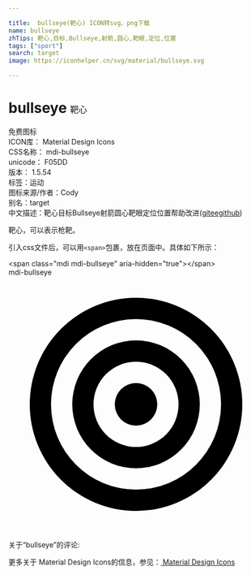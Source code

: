 ```yaml
---

title:  bullseye(靶心) ICON转svg、png下载
name: bullseye
zhTips: 靶心,目标,Bullseye,射箭,圆心,靶眼,定位,位置
tags: ["sport"]
search: target
image: https://iconhelper.cn/svg/material/bullseye.svg

---
```


# bullseye  <small style="font-size: 60%;font-weight: 100">靶心</small>


<div class="detail-page">
<p>
<span><span class="badge-success badge">免费图标</span> </span>
<br/>
<span>
ICON库：
<span class="badge-secondary badge">Material Design Icons</span> 
</span>
<br/>
<span>
CSS名称：
<span class="badge-secondary badge">mdi-bullseye</span> 
</span>
<br/>
<span>
unicode：
<span class="badge-secondary badge">F05DD</span> 
<copy-btn content='F05DD' btn-title=""></copy-btn>
<copy-btn :content='String.fromCodePoint(parseInt("F05DD", 16))' btn-title="复制U"></copy-btn>
</span>
<br/>
<span>
版本：
<span class="badge-secondary badge">1.5.54</span> 
</span><br/><span>标签：<span class="badge-light badge"><router-link to="/tags/sport.html">运动</router-link></span></span>
<br/>
<span>图标来源/作者：<span class="badge-light badge">Cody</span></span> 
<br/>
<span>别名：<span class="badge-light badge">target</span></span><br/><span class="zh-detail">中文描述：<span class="badge-primary badge">靶心</span><span class="badge-primary badge">目标</span><span class="badge-primary badge">Bullseye</span><span class="badge-primary badge">射箭</span><span class="badge-primary badge">圆心</span><span class="badge-primary badge">靶眼</span><span class="badge-primary badge">定位</span><span class="badge-primary badge">位置</span><span class="help-link"><span>帮助改进</span>(<a href="https://gitee.com/liuwave/icon-helper/edit/master/json/material/bullseye.json" target="_blank" rel="noopener noreferrer">gitee</a><a href="https://github.com/liuwave/icon-helper/edit/master/json/material/bullseye.json" target="_blank" rel="noopener noreferrer">github</a></span>)</span><br/>
</p>
</div><div class="description description alert alert-light">靶心，可以表示枪靶。</div>
<div class="alert alert-dark">
  <i class="mdi mdi-bullseye mdi-48px"></i>
  <i class="mdi mdi-bullseye mdi-36px"></i>
  <i class="mdi mdi-bullseye mdi-24px"></i>
  <i class="mdi mdi-bullseye mdi-18px"></i>
</div>
<div>
  <p>引入css文件后，可以用<code>&lt;span&gt;</code>包裹，放在页面中。具体如下所示：    
  </p>
  <div class="alert alert-primary" style="font-size: 14px">
    &lt;span class="mdi mdi-bullseye" aria-hidden="true"&gt;&lt;/span&gt;
    <copy-btn content='<span class="mdi mdi-bullseye" aria-hidden="true"></span>'></copy-btn>
  </div>
  <div class="alert alert-secondary">
    <i class="mdi mdi-bullseye"
    style="font-size: 24px"
    aria-hidden="true"></i> mdi-bullseye
    <copy-btn content="mdi-bullseye" btn-title="复制图标名称"></copy-btn>
  </div>
</div>
<div id="svg" class="svg-wrap">
<svg xmlns="http://www.w3.org/2000/svg" viewBox="0 0 24 24"><path d="M12,2A10,10 0 0,0 2,12A10,10 0 0,0 12,22A10,10 0 0,0 22,12A10,10 0 0,0 12,2M12,4A8,8 0 0,1 20,12A8,8 0 0,1 12,20A8,8 0 0,1 4,12A8,8 0 0,1 12,4M12,6A6,6 0 0,0 6,12A6,6 0 0,0 12,18A6,6 0 0,0 18,12A6,6 0 0,0 12,6M12,8A4,4 0 0,1 16,12A4,4 0 0,1 12,16A4,4 0 0,1 8,12A4,4 0 0,1 12,8M12,10A2,2 0 0,0 10,12A2,2 0 0,0 12,14A2,2 0 0,0 14,12A2,2 0 0,0 12,10Z" /></svg>
</div>
<detail full-name='mdi-bullseye'></detail>
<div>
<p>关于“bullseye”的评论:</p>
</div>
<Vssue title="关于“bullseye”的评论" ></Vssue>    
<div><p>更多关于 Material Design Icons的信息，参见：<a target="_blank" href="https://iconhelper.cn/material.html"> Material Design Icons</a>
</p></div>
